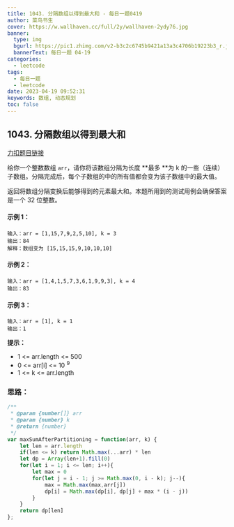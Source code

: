 ```yaml
---
title: 1043. 分隔数组以得到最大和 - 每日一题0419
author: 菜鸟书生
cover: https://w.wallhaven.cc/full/2y/wallhaven-2ydy76.jpg
banner:
  type: img
  bgurl: https://pic1.zhimg.com/v2-b3c2c6745b9421a13a3c4706b19223b3_r.jpg
  bannerText: 每日一题 04-19
categories:
  - leetcode
tags:
  - 每日一题
  - leetcode
date: 2023-04-19 09:52:31
keywords: 数组, 动态规划
toc: false
---
```

## 1043. 分隔数组以得到最大和
[力扣题目链接](https://leetcode.cn/problems/partition-array-for-maximum-sum/)

给你一个整数数组 `arr`，请你将该数组分隔为长度 **最多 **为 k 的一些（连续）子数组。分隔完成后，每个子数组的中的所有值都会变为该子数组中的最大值。

返回将数组分隔变换后能够得到的元素最大和。本题所用到的测试用例会确保答案是一个 32 位整数。

#### **示例 1：**

```
输入：arr = [1,15,7,9,2,5,10], k = 3
输出：84
解释：数组变为 [15,15,15,9,10,10,10]
```

#### **示例 2：**

```
输入：arr = [1,4,1,5,7,3,6,1,9,9,3], k = 4
输出：83
```

#### **示例 3：**

```
输入：arr = [1], k = 1
输出：1
```

**提示：**

* 1 <= arr.length <= 500
* 0 <= arr[i] <= 10 <sup>9 </sup>
* 1 <= k <= arr.length

### 思路：

```javascript
/**
 * @param {number[]} arr
 * @param {number} k
 * @return {number}
 */
var maxSumAfterPartitioning = function(arr, k) {
    let len = arr.length
    if(len <= k) return Math.max(...arr) * len
    let dp = Array(len+1).fill(0)
    for(let i = 1; i <= len; i++){
        let max = 0
        for(let j = i - 1; j >= Math.max(0, i - k); j--){
            max = Math.max(max,arr[j])
            dp[i] = Math.max(dp[i], dp[j] + max * (i - j)) 
        }
    }
    return dp[len]
};
```
